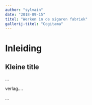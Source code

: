 ```yaml
---
author: "sylvain"
date: "2018-09-15"
titel: "Werken in de sigaren fabriek"
gallerij-titel: "Cogitama"
---
```

# Inleiding
## Kleine title
...


verlag....

...
